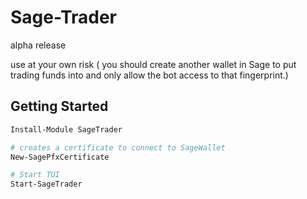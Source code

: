 # Sage-Trader
alpha release 

use at your own risk ( you should create another wallet in Sage to put trading funds into and only allow the bot access to that fingerprint.)


## Getting Started
```PowerShell
Install-Module SageTrader

# creates a certificate to connect to SageWallet
New-SagePfxCertificate

# Start TUI
Start-SageTrader

```



